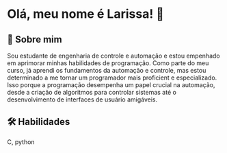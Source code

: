 


# Olá, meu nome é Larissa! 👋


## 🚀 Sobre mim
Sou estudante de engenharia de controle e automação e estou empenhado em aprimorar minhas habilidades de programação. Como parte do meu curso, já aprendi os fundamentos da automação e controle, mas estou determinado a me tornar um programador mais proficient e especializado. Isso porque a programação desempenha um papel crucial na automação, desde a criação de algoritmos para controlar sistemas até o desenvolvimento de interfaces de usuário amigáveis.


## 🛠 Habilidades
C, python

